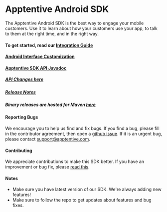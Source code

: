 # Apptentive Android SDK

The Apptentive Android SDK is the best way to engage your mobile customers. Use it to learn about how your customers
use your app, to talk to them at the right time, and in the right way.

#### To get started, read our [Integration Guide](https://learn.apptentive.com/knowledge-base/android-integration-reference/)

#### [Android Interface Customization](https://learn.apptentive.com/knowledge-base/android-interface-customization/)

#### [Apptentive SDK API Javadoc](http://www.apptentive.com/docs/android/api)

##### [API Changes here](docs/APIChanges.md)

##### [Release Notes](https://learn.apptentive.com/knowledge-base/android-sdk-release-notes/)

##### Binary releases are hosted for Maven [here](http://search.maven.org/#artifactdetails|com.apptentive|apptentive-android|5.4.2|aar)

#### Reporting Bugs

We encourage you to help us find and fix bugs. If you find a bug, please fill in the contributor agreement, then open a [github issue](https://github.com/apptentive/apptentive-android/issues?direction=desc&sort=created&state=open).
If it is an urgent bug, please contact support@apptentive.com.

#### Contributing

We appreciate contributions to make this SDK better. If you have an improvement or bug fix, please [read this](CONTRIBUTING.md).

#### Notes

* Make sure you have latest version of our SDK. We're always adding new features!
* Make sure to follow the repo to get updates about features and bug fixes.
